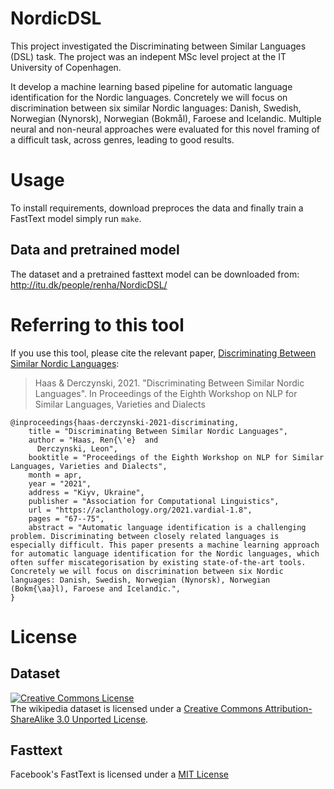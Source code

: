 # NordicDSL

This project investigated the Discriminating between Similar Languages (DSL) task. The project was an indepent MSc level project at the IT University of Copenhagen. 

It develop a machine learning based pipeline for automatic language identification for the Nordic languages. Concretely we will focus on discrimination between six similar Nordic languages: Danish, Swedish, Norwegian (Nynorsk), Norwegian (Bokmål), Faroese and Icelandic. Multiple neural and non-neural approaches were evaluated for this novel framing of a difficult task, across genres, leading to good results.

# Usage
To install requirements, download preproces the data and finally train a FastText model simply run `make`.

## Data and pretrained model
The dataset and a pretrained fasttext model can be downloaded from:  http://itu.dk/people/renha/NordicDSL/

# Referring to this tool

If you use this tool, please cite the relevant paper, [Discriminating Between Similar Nordic Languages](https://aclanthology.org/2021.vardial-1.8/):

> Haas & Derczynski, 2021. "Discriminating Between Similar Nordic Languages". In Proceedings of the Eighth Workshop on NLP for Similar Languages, Varieties and Dialects

```
@inproceedings{haas-derczynski-2021-discriminating,
    title = "Discriminating Between Similar Nordic Languages",
    author = "Haas, Ren{\'e}  and
      Derczynski, Leon",
    booktitle = "Proceedings of the Eighth Workshop on NLP for Similar Languages, Varieties and Dialects",
    month = apr,
    year = "2021",
    address = "Kiyv, Ukraine",
    publisher = "Association for Computational Linguistics",
    url = "https://aclanthology.org/2021.vardial-1.8",
    pages = "67--75",
    abstract = "Automatic language identification is a challenging problem. Discriminating between closely related languages is especially difficult. This paper presents a machine learning approach for automatic language identification for the Nordic languages, which often suffer miscategorisation by existing state-of-the-art tools. Concretely we will focus on discrimination between six Nordic languages: Danish, Swedish, Norwegian (Nynorsk), Norwegian (Bokm{\aa}l), Faroese and Icelandic.",
}
```

# License 

## Dataset

<a rel="license" href="http://creativecommons.org/licenses/by-sa/3.0/"><img alt="Creative Commons License" style="border-width:0" src="https://i.creativecommons.org/l/by-sa/3.0/88x31.png" /></a>
<br />The wikipedia dataset is licensed under a <a rel="license" href="http://creativecommons.org/licenses/by-sa/3.0/">Creative Commons Attribution-ShareAlike 3.0 Unported License</a>.


## Fasttext
Facebook's FastText is licensed under a [MIT License](https://github.com/facebookresearch/fastText/blob/master/LICENSE)
